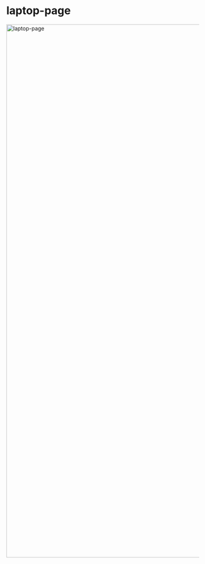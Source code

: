 # laptop-page

<img width="1393" alt="laptop-page" src="https://user-images.githubusercontent.com/89077026/159251348-50aceff5-d1cc-49b2-975c-c689067137ac.png">

